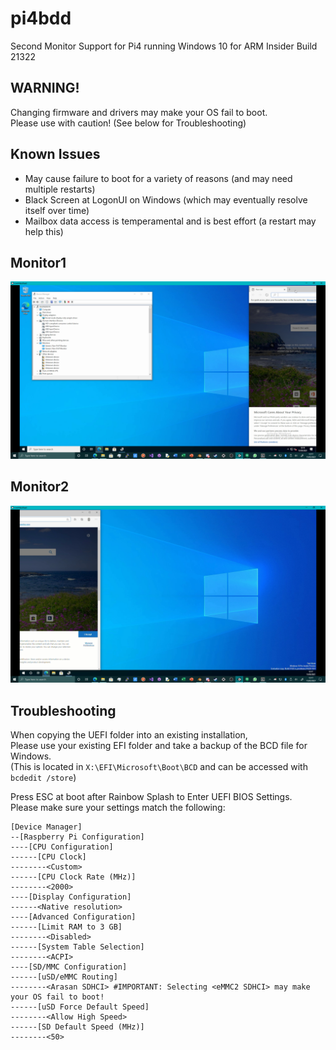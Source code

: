 # pi4bdd
Second Monitor Support for Pi4 running Windows 10 for ARM Insider Build 21322

## WARNING!
Changing firmware and drivers may make your OS fail to boot. \
Please use with caution! (See below for Troubleshooting)

## Known Issues
 * May cause failure to boot for a variety of reasons (and may need multiple restarts)
 * Black Screen at LogonUI on Windows (which may eventually resolve itself over time)
 * Mailbox data access is temperamental and is best effort (a restart may help this)

## Monitor1
![Monitor1](https://github.com/TheMindVirus/pi4bdd/blob/main/SCREENSHOTS/Monitor1.png)
## Monitor2
![Monitor2](https://github.com/TheMindVirus/pi4bdd/blob/main/SCREENSHOTS/Monitor2.png)

## Troubleshooting

When copying the UEFI folder into an existing installation, \
Please use your existing EFI folder and take a backup of the BCD file for Windows. \
(This is located in `X:\EFI\Microsoft\Boot\BCD` and can be accessed with `bcdedit /store`)

Press ESC at boot after Rainbow Splash to Enter UEFI BIOS Settings. \
Please make sure your settings match the following:
```
[Device Manager]
--[Raspberry Pi Configuration]
----[CPU Configuration]
------[CPU Clock]
--------<Custom>
------[CPU Clock Rate (MHz)]
--------<2000>
----[Display Configuration]
------<Native resolution>
----[Advanced Configuration]
------[Limit RAM to 3 GB]
--------<Disabled>
------[System Table Selection]
--------<ACPI>
----[SD/MMC Configuration]
------[uSD/eMMC Routing]
--------<Arasan SDHCI> #IMPORTANT: Selecting <eMMC2 SDHCI> may make your OS fail to boot!
------[uSD Force Default Speed]
--------<Allow High Speed>
------[SD Default Speed (MHz)]
--------<50>
```
